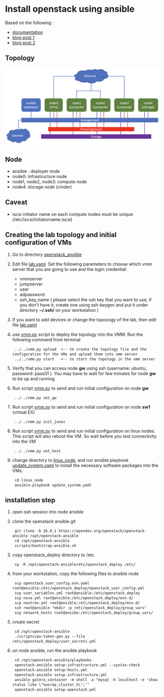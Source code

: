 # Install openstack using ansible

Based on the following :
- [documentation](https://docs.openstack.org/project-deploy-guide/openstack-ansible/zed/)
- [blog post 1](https://satishdotpatel.github.io/openstack-ansible-ovn-deployment-part1/)
- [blog post 2](https://satishdotpatel.github.io/openstack-ansible-ovn-deployment-part2/)

## Topology

![topology](images/topology.png)

## Node
- ansible : deployer node
- node0: infrastructure node
- node1, node2, node3: compute node
- node4: storage node (cinder)

## Caveat
- iscsi initiator name on each compute nodes must be unique (/etc/iscsi/initiatorname.iscsi)

## Creating the lab topology and initial configuration of VMs
1. Go to directory [openstack_ansible](./)
2. Edit file [lab.yaml](./lab.yaml). Set the following parameters to choose which vmm server that you are going to use and the login credential:
    - vmmserver 
    - jumpserver
    - user 
    - adpassword
    - ssh_key_name ( please select the ssh key that you want to use, if you don't have it, create one using ssh-keygen and put it under directory **~/.ssh/** on your workstation )
3. If you want to add devices or change the topooogy of the lab, then edit file [lab.yaml](lab.yaml)
4. use [vmm.py](../../vmm.py) script to deploy the topology into the VMM. Run the following command from terminal

        ../../vmm.py upload  <-- to create the topology file and the configuration for the VMs and upload them into vmm server
        ../../vmm.py start   <-- to start the topology in the vmm server

5. Verify that you can access node **gw** using ssh (username: ubuntu,  password: pass01 ). You may have to wait for few minutes for node **gw** to be up and running
6. Run script [vmm.py](../../vmm.py) to send and run initial configuration on node **gw**

        ../../vmm.py set_gw
7. Run script [vmm.py](../../vmm.py) to send and run initial configuration on node **sw1** (virtual EX)

        ../../vmm.py init_junos

8. Run script [vmm.py](../../vmm.py) to send and run initial configuration on linux nodes. This script will also reboot the VM. So wait before you test connectivity into the VM

        ../../vmm.py set_host

9. change directory to [linux_node](./linux_node), and run ansible playbook [update_system.yaml](linux_node/update_system.yaml) to install the necessary software packages into the VMs.

        cd linux_node
        ansible-playbook update_system.yaml


## installation step
1. open ssh session into node ansible
2. clone the openstack ansible git

        git clone -b 26.0.1 https://opendev.org/openstack/openstack-ansible /opt/openstack-ansible
        cd /opt/openstack-ansible
        scripts/bootstrap-ansible.sh



3. copy openstack_deploy directory to /etc

        cp -R /opt/openstack-ansible/etc/openstack_deploy /etc/

4. from your workstation, copy the following files to ansible node

        scp openstack_user_config.ovn.yaml root@ansible:/etc/openstack_deploy/openstack_user_config.yml
        scp user_variables.yml root@ansible:/etc/openstack_deploy
        scp nova.yml root@ansible:/etc/openstack_deploy/env.d/
        scp neutron.yml root@ansible:/etc/openstack_deploy/env.d/
        ssh root@ansible "mkdir -p /etc/openstack_deploy/group_vars"
        scp network_hosts root@ansibe:/etc/openstack_deploy/group_vars/

5. create secret

        cd /opt/openstack-ansible
        ./scripts/pw-token-gen.py --file /etc/openstack_deploy/user_secrets.yml

6. on node ansible, run the ansible playbook

        cd /opt/openstack-ansible/playbooks 
        openstack-ansible setup-infrastructure.yml --syntax-check
        openstack-ansible setup-hosts.yml
        openstack-ansible setup-infrastructure.yml
        ansible galera_container -m shell -a "mysql -h localhost -e 'show status like \"%wsrep_cluster_%\";'"
        openstack-ansible setup-openstack.yml
        
